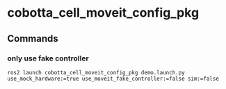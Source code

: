 # cobotta_cell_moveit_config_pkg
## Commands
### only use fake controller
```
ros2 launch cobotta_cell_moveit_config_pkg demo.launch.py use_mock_hardware:=true use_moveit_fake_controller:=false sim:=false
```
